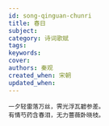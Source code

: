 ```yaml
---
id: song-qinguan-chunri
title: 春日
subject: 
category: 诗词歌赋
tags: 
keywords: 
cover: 
authors: 秦观
created_when: 宋朝
updated_when: 
---
```


```
一夕轻雷落万丝，霁光浮瓦碧参差。
有情芍药含春泪，无力蔷薇卧晓枝。
```